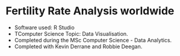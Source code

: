 # Fertility Rate Analysis worldwide

- Software used: R Studio
- TComputer Science Topic: Data Visualisation.
- Completed during the MSc Computer Science - Data Analytics.
- Completed with Kevin Derrane and Robbie Deegan.
